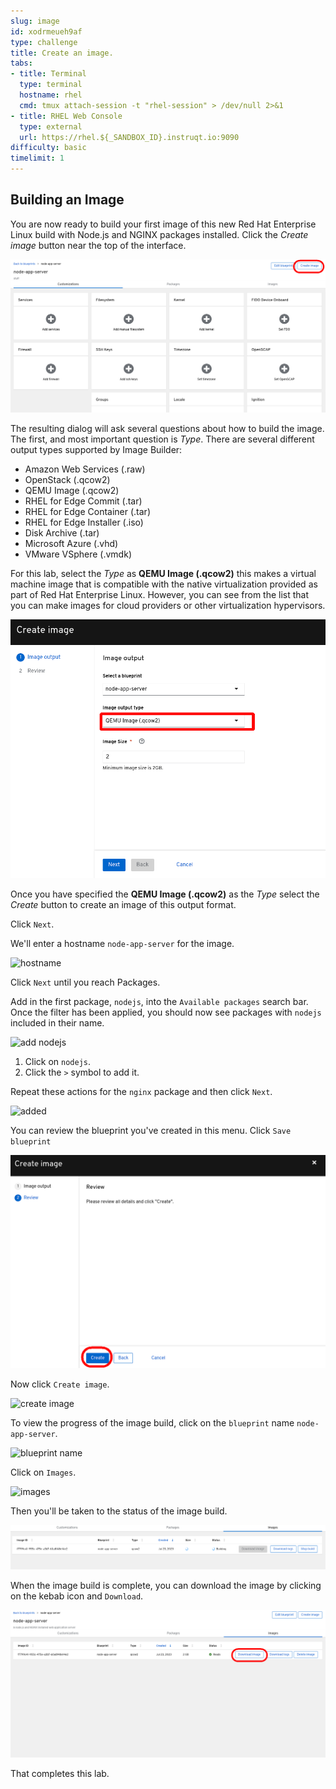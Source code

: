 ```yaml
---
slug: image
id: xodrmeueh9af
type: challenge
title: Create an image.
tabs:
- title: Terminal
  type: terminal
  hostname: rhel
  cmd: tmux attach-session -t "rhel-session" > /dev/null 2>&1
- title: RHEL Web Console
  type: external
  url: https://rhel.${_SANDBOX_ID}.instruqt.io:9090
difficulty: basic
timelimit: 1
---
```

## Building an Image

You are now ready to build your first image of this new Red Hat Enterprise
Linux build with Node.js and NGINX packages installed.  Click the *Create image* button near the top of the interface.

![Create image](../assets/Create-Image.png)

The resulting dialog will ask several questions about how to build the image.
The first, and most important question is *Type*.  There are several different
output types supported by Image Builder:
* Amazon Web Services (.raw)
* OpenStack (.qcow2)
* QEMU Image (.qcow2)
* RHEL for Edge Commit (.tar)
* RHEL for Edge Container (.tar)
* RHEL for Edge Installer (.iso)
* Disk Archive (.tar)
* Microsoft Azure (.vhd)
* VMware VSphere (.vmdk)

For this lab, select the *Type* as __QEMU Image (.qcow2)__ this makes a
virtual machine image that is compatible with the native virtualization
provided as part of Red Hat Enterprise Linux. However, you can see from the
list that you can make images for cloud providers or other virtualization
hypervisors.

![Selecting a format](../assets/image-create.png)

Once you have specified the __QEMU Image (.qcow2)__ as the *Type* select
the *Create* button to create an image of this output format.

Click `Next`.

We'll enter a hostname `node-app-server` for the image.

![hostname](../assets/hostname.png)

Click `Next` until you reach Packages.

Add in the first package, `nodejs`, into the `Available packages` search bar. Once the filter has been applied, you should now see packages with `nodejs` included in their name.

![add nodejs](../assets/add-nodejs.png)

1) Click on `nodejs`.
2) Click the `>` symbol to add it.

Repeat these actions for the `nginx` package and then click `Next`.

![added](../assets/packages-added.png)

You can review the blueprint you've created in this menu. Click `Save blueprint`

![save blueprint](../assets/save-image.png)

Now click `Create image`.

![create image](../assets/create-image-new.png)

To view the progress of the image build, click on the `blueprint` name `node-app-server`.

![blueprint name](../assets/blueprint-name.png)

Click on `Images`.

![images](../assets/click-images.png)

Then you'll be taken to the status of the image build.

![status](../assets/image-build-status.png)

When the image build is complete, you can download the image by clicking on the kebab icon and `Download`.

![download](../assets/download.png)

That completes this lab.
